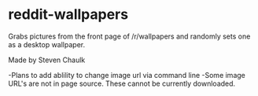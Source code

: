 # reddit-wallpapers
Grabs pictures from the front page of /r/wallpapers and randomly sets one as a desktop wallpaper.

Made by Steven Chaulk

-Plans to add ablility to change image url via command line
-Some image URL's are not in page source. These cannot be currently downloaded.
